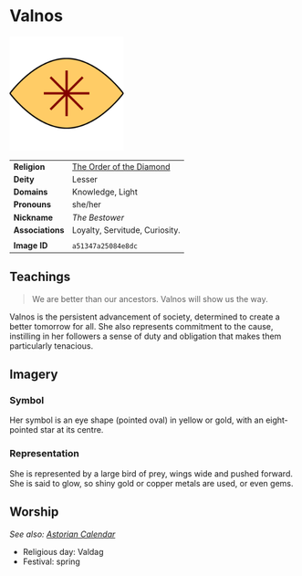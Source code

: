 # Valnos

<img src="https://raw.githubusercontent.com/jesskelsall/astarus-images/main/symbols/a51347a25084e8dc.png" height="200" />

|||
| --- | --- |
| **Religion** | [The Order of the Diamond](../../organisations/the-order-of-the-diamond.md) |
| **Deity** | Lesser |
| **Domains** | Knowledge, Light |
| **Pronouns** | she/her |
| **Nickname** | *The Bestower* |
| **Associations** | Loyalty, Servitude, Curiosity. |
|||
| **Image ID** | `a51347a25084e8dc` |

## Teachings

> We are better than our ancestors. Valnos will show us the way.

Valnos is the persistent advancement of society, determined to create a better tomorrow for all. She also represents commitment to the cause, instilling in her followers a sense of duty and obligation that makes them particularly tenacious.

## Imagery

### Symbol

Her symbol is an eye shape (pointed oval) in yellow or gold, with an eight-pointed star at its centre.

### Representation

She is represented by a large bird of prey, wings wide and pushed forward. She is said to glow, so shiny gold or copper metals are used, or even gems.

## Worship

*See also: [Astorian Calendar](../../history/calendars/astorian-calendar.md)*

- Religious day: Valdag
- Festival: spring
